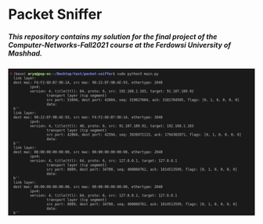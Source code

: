 # Packet Sniffer

##### This repository contains my solution for the final project of the Computer-Networks-Fall2021 course at the Ferdowsi University of Mashhad.


![Alt text](https://github.com/Arya-Ebrahimi/Packet-Sniffer/blob/master/images/1.png?raw=true "1")


